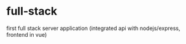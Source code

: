 # full-stack
first full stack server application (integrated api with nodejs/express, frontend in vue)
